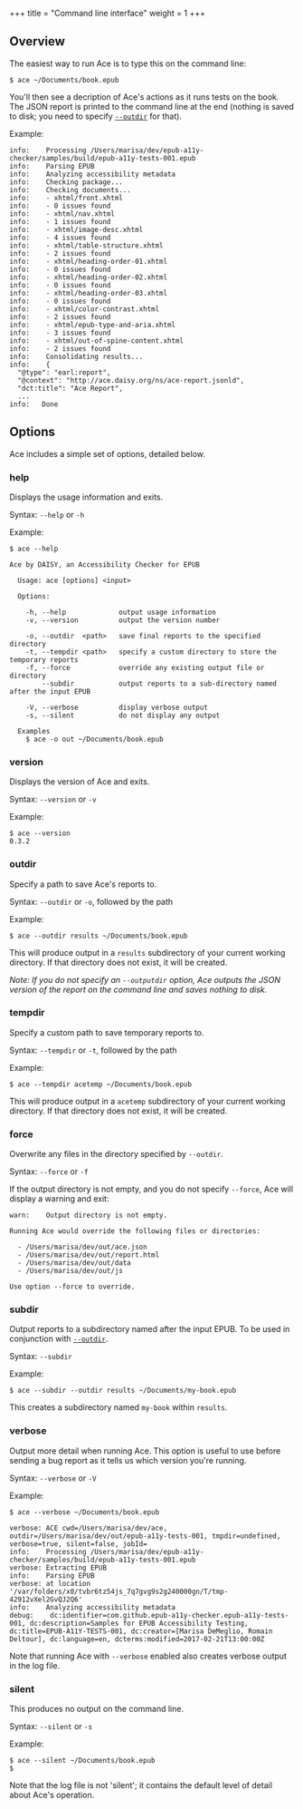+++
title = "Command line interface"
weight = 1
+++

## Overview

The easiest way to run Ace is to type this on the command line:

```
$ ace ~/Documents/book.epub
```

You'll then see a decription of Ace's actions as it runs tests on the book. The JSON report is printed to the command line at the end (nothing is saved to disk; you need to specify [`--outdir`](#outdir) for that).

Example:
```
info:    Processing /Users/marisa/dev/epub-a11y-checker/samples/build/epub-a11y-tests-001.epub
info:    Parsing EPUB
info:    Analyzing accessibility metadata
info:    Checking package...
info:    Checking documents...
info:    - xhtml/front.xhtml
info:    - 0 issues found
info:    - xhtml/nav.xhtml
info:    - 1 issues found
info:    - xhtml/image-desc.xhtml
info:    - 4 issues found
info:    - xhtml/table-structure.xhtml
info:    - 2 issues found
info:    - xhtml/heading-order-01.xhtml
info:    - 0 issues found
info:    - xhtml/heading-order-02.xhtml
info:    - 0 issues found
info:    - xhtml/heading-order-03.xhtml
info:    - 0 issues found
info:    - xhtml/color-contrast.xhtml
info:    - 2 issues found
info:    - xhtml/epub-type-and-aria.xhtml
info:    - 3 issues found
info:    - xhtml/out-of-spine-content.xhtml
info:    - 2 issues found
info:    Consolidating results...
info:    {
  "@type": "earl:report",
  "@context": "http://ace.daisy.org/ns/ace-report.jsonld",
  "dct:title": "Ace Report",
  ...
info:   Done
```

## Options
Ace includes a simple set of options, detailed below.

### help

Displays the usage information and exits.

Syntax: `--help` or `-h`

Example:
```
$ ace --help

Ace by DAISY, an Accessibility Checker for EPUB

  Usage: ace [options] <input>

  Options:

    -h, --help             output usage information
    -v, --version          output the version number

    -o, --outdir  <path>   save final reports to the specified directory
    -t, --tempdir <path>   specify a custom directory to store the temporary reports
    -f, --force            override any existing output file or directory
        --subdir           output reports to a sub-directory named after the input EPUB

    -V, --verbose          display verbose output
    -s, --silent           do not display any output

  Examples
    $ ace -o out ~/Documents/book.epub
```

### version

Displays the version of Ace and exits.

Syntax: `--version` or `-v`

Example:
```
$ ace --version
0.3.2
```

### outdir

Specify a path to save Ace's reports to.

Syntax: `--outdir` or `-o`, followed by the path

Example:

```
$ ace --outdir results ~/Documents/book.epub
```

This will produce output in a `results` subdirectory of your current working directory. If that directory does not exist, it will be created.

_Note: If you do not specify an `--outputdir` option, Ace outputs the JSON version of the report on the command line and saves nothing to disk._

### tempdir

Specify a custom path to save temporary reports to.

Syntax: `--tempdir` or `-t`, followed by the path

Example:

```
$ ace --tempdir acetemp ~/Documents/book.epub
```

This will produce output in a `acetemp` subdirectory of your current working directory. If that directory does not exist, it will be created.

### force

Overwrite any files in the directory specified by `--outdir`.

Syntax: `--force` or `-f`

If the output directory is not empty, and you do not specify `--force`, Ace will display a warning and exit:

```
warn:    Output directory is not empty.

Running Ace would override the following files or directories:

  - /Users/marisa/dev/out/ace.json
  - /Users/marisa/dev/out/report.html
  - /Users/marisa/dev/out/data
  - /Users/marisa/dev/out/js

Use option --force to override.
```

### subdir

Output reports to a subdirectory named after the input EPUB. To be used in conjunction with [`--outdir`](#outdir).

Syntax: `--subdir`

Example:

```
$ ace --subdir --outdir results ~/Documents/my-book.epub
```

This creates a subdirectory named `my-book` within `results`.

### verbose

Output more detail when running Ace. This option is useful to use before sending a bug report as it tells us which version you're running.

Syntax: `--verbose` or `-V`

Example:
```
$ ace --verbose ~/Documents/book.epub

verbose: ACE cwd=/Users/marisa/dev/ace, outdir=/Users/marisa/dev/out/epub-a11y-tests-001, tmpdir=undefined, verbose=true, silent=false, jobId=
info:    Processing /Users/marisa/dev/epub-a11y-checker/samples/build/epub-a11y-tests-001.epub
verbose: Extracting EPUB
info:    Parsing EPUB
verbose: at location '/var/folders/x0/tvbr6tz54js_7q7gvg9s2g240000gn/T/tmp-42912vXel2GvQJ2Q6'
info:    Analyzing accessibility metadata
debug:    dc:identifier=com.github.epub-a11y-checker.epub-a11y-tests-001, dc:description=Samples for EPUB Accessibility Testing, dc:title=EPUB-A11Y-TESTS-001, dc:creator=[Marisa DeMeglio, Romain Deltour], dc:language=en, dcterms:modified=2017-02-21T13:00:00Z

```

Note that running Ace with `--verbose` enabled also creates verbose output in the log file.

### silent

This produces no output on the command line.

Syntax: `--silent` or `-s`

Example:
```
$ ace --silent ~/Documents/book.epub
$
```

Note that the log file is not 'silent'; it contains the default level of detail about Ace's operation.

